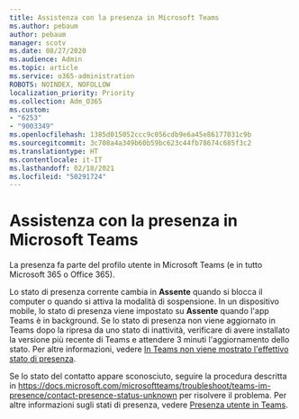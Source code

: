 ```yaml
---
title: Assistenza con la presenza in Microsoft Teams
ms.author: pebaum
author: pebaum
manager: scotv
ms.date: 08/27/2020
ms.audience: Admin
ms.topic: article
ms.service: o365-administration
ROBOTS: NOINDEX, NOFOLLOW
localization_priority: Priority
ms.collection: Adm_O365
ms.custom:
- "6253"
- "9003349"
ms.openlocfilehash: 1385d015052ccc9c056cdb9e6a45e86177031c9b
ms.sourcegitcommit: 3c708a4a349b60b59bc623c44fb78674c685f3c2
ms.translationtype: HT
ms.contentlocale: it-IT
ms.lasthandoff: 02/18/2021
ms.locfileid: "50291724"
---
```

# <a name="help-with-presence-in-microsoft-teams"></a>Assistenza con la presenza in Microsoft Teams

La presenza fa parte del profilo utente in Microsoft Teams (e in tutto Microsoft 365 o Office 365). 

Lo stato di presenza corrente cambia in **Assente** quando si blocca il computer o quando si attiva la modalità di sospensione. In un dispositivo mobile, lo stato di presenza viene impostato su **Assente** quando l'app Teams è in background. Se lo stato di presenza non viene aggiornato in Teams dopo la ripresa da uno stato di inattività, verificare di avere installato la versione più recente di Teams e attendere 3 minuti l'aggiornamento dello stato. Per altre informazioni, vedere [In Teams non viene mostrato l'effettivo stato di presenza](https://docs.microsoft.com/microsoftteams/troubleshoot/teams-im-presence/presence-not-show-actual-status).

Se lo stato del contatto appare sconosciuto, seguire la procedura descritta in https://docs.microsoft.com/microsoftteams/troubleshoot/teams-im-presence/contact-presence-status-unknown per risolvere il problema.
Per altre informazioni sugli stati di presenza, vedere [Presenza utente in Teams](https://docs.microsoft.com/microsoftteams/presence-admins).

